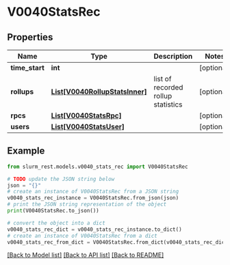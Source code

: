 # V0040StatsRec


## Properties

Name | Type | Description | Notes
------------ | ------------- | ------------- | -------------
**time_start** | **int** |  | [optional] 
**rollups** | [**List[V0040RollupStatsInner]**](V0040RollupStatsInner.md) | list of recorded rollup statistics | [optional] 
**rpcs** | [**List[V0040StatsRpc]**](V0040StatsRpc.md) |  | [optional] 
**users** | [**List[V0040StatsUser]**](V0040StatsUser.md) |  | [optional] 

## Example

```python
from slurm_rest.models.v0040_stats_rec import V0040StatsRec

# TODO update the JSON string below
json = "{}"
# create an instance of V0040StatsRec from a JSON string
v0040_stats_rec_instance = V0040StatsRec.from_json(json)
# print the JSON string representation of the object
print(V0040StatsRec.to_json())

# convert the object into a dict
v0040_stats_rec_dict = v0040_stats_rec_instance.to_dict()
# create an instance of V0040StatsRec from a dict
v0040_stats_rec_from_dict = V0040StatsRec.from_dict(v0040_stats_rec_dict)
```
[[Back to Model list]](../README.md#documentation-for-models) [[Back to API list]](../README.md#documentation-for-api-endpoints) [[Back to README]](../README.md)


